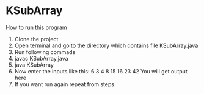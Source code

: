 # KSubArray
How to run this program

1. Clone the project
2. Open terminal and go to the directory which contains file KSubArray.java
3. Run following commads
4. javac KSubArray.java
5. java KSubArray
6. Now enter the inputs like this:
   6 3
   4 8 15 16 23 42
   You will get output here
5. If you want run again repeat from steps <b>
